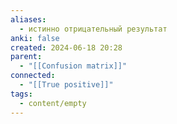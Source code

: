 ```yaml
---
aliases:
  - истинно отрицательный результат
anki: false
created: 2024-06-18 20:28
parent:
  - "[[Confusion matrix]]"
connected:
  - "[[True positive]]"
tags:
  - content/empty
---
```

